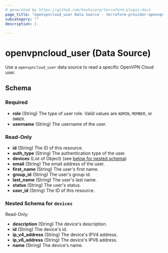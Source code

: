 ```yaml
---
# generated by https://github.com/hashicorp/terraform-plugin-docs
page_title: "openvpncloud_user Data Source - terraform-provider-openvpn-cloud"
subcategory: ""
description: |-
  
---
```


# openvpncloud_user (Data Source)

Use a `openvpncloud_user` data source to read a specific OpenVPN Cloud user.



<!-- schema generated by tfplugindocs -->
## Schema

### Required

- **role** (String) The type of user role. Valid values are `ADMIN`, `MEMBER`, or `OWNER`.
- **username** (String) The username of the user.

### Read-Only

- **id** (String) The ID of this resource.
- **auth_type** (String) The authentication type of the user.
- **devices** (List of Object) (see [below for nested schema](#nestedatt--devices))
- **email** (String) The email address of the user.
- **first_name** (String) The user's first name.
- **group_id** (String) The user's group id.
- **last_name** (String) The user's last name.
- **status** (String) The user's status.
- **user_id** (String) The ID of this resource.

<a id="nestedatt--devices"></a>
### Nested Schema for `devices`

Read-Only:

- **description** (String) The device's description.
- **id** (String) The device's id.
- **ip_v4_address** (String) The device's IPV4 address.
- **ip_v6_address** (String) The device's IPV6 address.
- **name** (String) The device's name.



